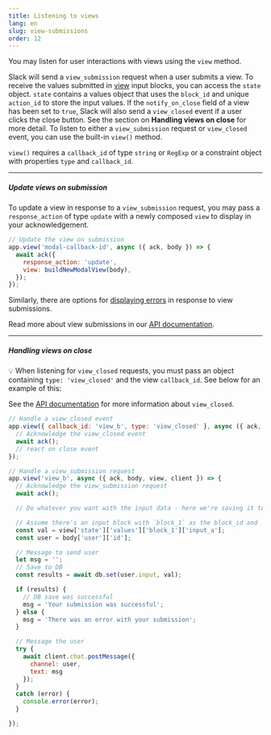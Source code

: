 ```yaml
---
title: Listening to views
lang: en
slug: view-submissions
order: 12
---
```


<div class="section-content">

You may listen for user interactions with views using the `view` method. 

Slack will send a `view_submission` request when a user submits a view. To receive the values submitted in [view](https://api.slack.com/reference/interaction-payloads/views) input blocks, you can access the `state` object. `state` contains a values object that uses the `block_id` and unique `action_id` to store the input values.
If the `notify_on_close` field of a view has been set to `true`, Slack will also send a `view_closed` event if a user clicks the close button. See the section on **Handling views on close** for more detail.
To listen to either a `view_submission` request or `view_closed` event, you can use the built-in `view()` method.

`view()` requires a `callback_id` of type `string` or `RegExp` or a constraint object with properties `type` and `callback_id`. 

---

##### Update views on submission

To update a view in response to a `view_submission` request, you may pass a `response_action` of type `update` with a newly composed `view` to display in your acknowledgement.

```javascript
// Update the view on submission 
app.view('modal-callback-id', async ({ ack, body }) => {
  await ack({
    response_action: 'update',
    view: buildNewModalView(body),
  });
});
```
Similarly, there are options for [displaying errors](https://api.slack.com/surfaces/modals/using#displaying_errors) in response to view submissions.

Read more about view submissions in our [API documentation](https://api.slack.com/surfaces/modals/using#handling_submissions).

---

##### Handling views on close

💡 When listening for `view_closed` requests, you must pass an object containing `type: 'view_closed'` and the view `callback_id`. See below for an example of this:

See the [API documentation](https://api.slack.com/surfaces/modals/using#modal_cancellations) for more information about `view_closed`.

```javascript
// Handle a view_closed event
app.view({ callback_id: 'view_b', type: 'view_closed' }, async ({ ack, body, view, client }) => {
  // Acknowledge the view_closed event
  await ack();
  // react on close event
});
```
</div>

```javascript
// Handle a view_submission request
app.view('view_b', async ({ ack, body, view, client }) => {
  // Acknowledge the view_submission request
  await ack();

  // Do whatever you want with the input data - here we're saving it to a DB then sending the user a verifcation of their submission

  // Assume there's an input block with `block_1` as the block_id and `input_a`
  const val = view['state']['values']['block_1']['input_a'];
  const user = body['user']['id'];

  // Message to send user
  let msg = '';
  // Save to DB
  const results = await db.set(user.input, val);

  if (results) {
    // DB save was successful
    msg = 'Your submission was successful';
  } else {
    msg = 'There was an error with your submission';
  }

  // Message the user
  try {
    await client.chat.postMessage({
      channel: user,
      text: msg
    });
  }
  catch (error) {
    console.error(error);
  }

});
```
